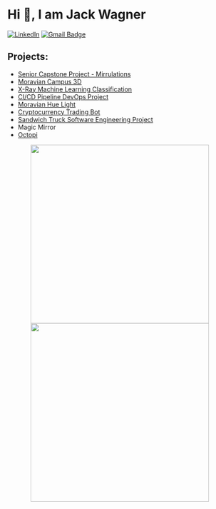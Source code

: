 

# Hi 👋, I am Jack Wagner

<a href="https://www.linkedin.com/in/jack-wagner-181b03162/" target="_blank"><img src="https://img.shields.io/badge/LinkedIn-%230077B5.svg?&style=flat-square&logo=linkedin&logoColor=white" alt="LinkedIn"></a> 
[![Gmail Badge](https://img.shields.io/badge/-Email-c14438?style=flat&logo=Gmail&logoColor=white&link=mailto:wagnerj05@moravian.edu)](mailto:wagnerj05@moravian.edu)


<!-- [![GitHub contributors](https://img.shields.io/github/contributors/jack11wagner/creative-profile-readme)](https://github.com/jack11wagner/creative-profile-readme/graphs/contributors) [![GitHub issues](https://img.shields.io/github/issues/jack11wagner/creative-profile-readme)](https://github.com/jack11wagner/creative-profile-readme/issues) [![PRs Welcome](https://img.shields.io/badge/PRs-welcome-brightgreen.svg?style=flat-square)](https://github.com/jack11wagner/creative-profile-readme/pulls) [![HitCount](https://views.whatilearened.today/views/github/jack11wagner/creative-profile-readme.svg)](https://github.com/coderjojo/creative-profile-readme)

## Bio:
* Senior Computer Science major at Moravian University
* Currently pursuing Masters of Data Analytics Degree at Moravian University
* Interests in Dev Ops, Machine Learning, Software Engineering, Data Science, Data Analytics
* Focused on Data Science/Data Analytics track
* Python | Java | mySQL | mongoDB | C | Bash |
<!-- 
![Python](https://img.shields.io/badge/Python-14354C?style=for-the-badge&logo=python&logoColor=white) ![Java](https://img.shields.io/badge/Java-ED8B00?style=for-the-badge&logo=java&logoColor=white) -->

## Projects:
* [Senior Capstone Project - Mirrulations](https://github.com/MoravianUniversity/mirrulations)
* [Moravian Campus 3D](https://github.com/nikovacs/graphics-final)
* [X-Ray Machine Learning Classification](https://github.com/jack11wagner/X-Ray-Classification)
* [CI/CD Pipeline DevOps Project](https://github.com/cs220s22/CI-CD-Pipeline_JF_JW)
* [Moravian Hue Light](https://github.com/MoravianCollege/hue_sms)
* [Cryptocurrency Trading Bot](https://github.com/jack11wagner/CryptoTrading-Algorithm)
* [Sandwich Truck Software Engineering Project](https://github.com/jack11wagner/234-Sandwich-Truck-Project)
* Magic Mirror
* [Octopi](https://github.com/jack11wagner/Octoprint-Ender3.git)


<!-- <i>Follow me around the web:</i><br>

<a href="https://www.linkedin.com/in/jack-wagner-181b03162/" target="_blank"><img src="https://img.shields.io/badge/LinkedIn-%230077B5.svg?&style=flat-square&logo=linkedin&logoColor=white" alt="LinkedIn"></a>
<a href="https://www.instagram.com/absphreak" target="_blank"><img src="https://img.shields.io/badge/Instagram-%23E4405F.svg?&style=flat-square&logo=instagram&logoColor=white" alt="Instagram"></a>
<a href="https://twitter.com/ABSphreak" target="_blank"><img src="https://img.shields.io/badge/Twitter-%231DA1F2.svg?&style=flat-square&logo=twitter&logoColor=white" alt="Twitter"></a> -->


<!-- </div>

<div align="center">

[![jack11wagner github stats](https://github-readme-stats.vercel.app/api?username=jack11wagner&theme=dark&show_icons=true)](https://github.com/jack11wagner)

 -->
 
 <p align = "center">
  <img src =https://github-readme-stats.vercel.app/api?username=jack11wagner&theme=dark&show_icons=true  width = 400>
  <img src = "https://github-readme-streak-stats.herokuapp.com?user=jack11wagner&theme=dark&hide_border=false" width = 400>
</p>

